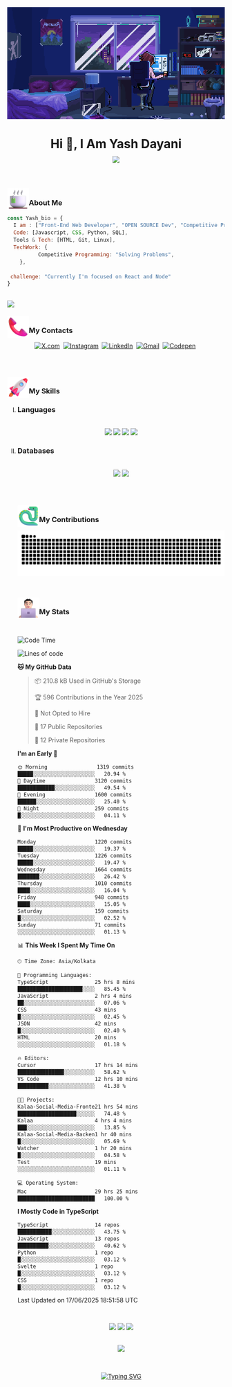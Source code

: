 <img align='center' src="header.gif" >

<div align="center">
    <h1>Hi 👋, I Am Yash Dayani <br> <img src="https://komarev.com/ghpvc/?username=YashDayani&color=F8BAAA&style=flat"></h1><br>
</div>

<br>
        
<img align='left' src="https://github.com/Ayon-SSP/Ayon-SSP/blob/main/Profile2/cofi.png" width="50">
<h3>About Me</h3>

```javascript
const Yash_bio = {
  I am : ["Front-End Web Developer", "OPEN SOURCE Dev", "Competitive Programming"],
  Code: [Javascript, CSS, Python, SQL],
  Tools & Tech: [HTML, Git, Linux],
  TechWork: {
          Competitive Programming: "Solving Problems",
    },

 challenge: "Currently I'm focused on React and Node"
}
```

<br/>
 <img src="https://github-profile-trophy.vercel.app/?username=yashdayani&column=8&margin-w=20&margin-h=20">
<br/>
<br/>

<img align='left' src="Telephone.png" width="50">
<h3>My Contacts</h3>
<div align="center"> 
    <a href="https://twitter.com/yash_dayani"><img src="https://img.shields.io/badge/X-%23000000.svg?style=for-the-badge&logo=X&logoColor=white" alt="X.com" /></a>&nbsp;
    <a href="https://instagram.com/yash.dayani"><img src="https://img.shields.io/badge/instagram-%23E4405F.svg?&style=for-the-badge&logo=instagram&logoColor=white" alt="Instagram" /></a>&nbsp;
    <a href="https://www.linkedin.com/in/yashday/"><img src="https://img.shields.io/badge/linkedin-%230077B5.svg?&style=for-the-badge&logo=linkedin&logoColor=white" alt="LinkedIn" /></a>&nbsp;
    <a href="mailto:yashdayani0@gmail.com?cc=yash4work+viaGithub@proton.me&subject=Hello%20Yash!"><img src="https://img.shields.io/badge/gmail-%23D14836.svg?&style=for-the-badge&logo=gmail&logoColor=white" alt="Gmail"/></a>&nbsp;
    <a href="https://codepen.io/YashDayani/pens/public"><img src="https://img.shields.io/badge/Codepen-000000?style=for-the-badge&logo=codepen&logoColor=white" alt="Codepen" /></a>&nbsp;
</div>

<br/>
<h2></h2>
<br/>

<img align='left' src="Rocket.png" width="50">
<h3>My Skills</h3>
<ol type="I">
    <li><h3>Languages</h3> <br>
        <!-- Languages -->
        <div align="center"> 
            <img src="https://img.shields.io/badge/html5-%23E34F26.svg?style=for-the-badge&logo=html5&logoColor=white&color=F4470B">
            <img src="https://img.shields.io/badge/css3-%231572B6.svg?style=for-the-badge&logo=css3&logoColor=white&color=2862E9">
            <img src="https://img.shields.io/badge/javascript-%23323330.svg?style=for-the-badge&logo=javascript&logoColor=%23F7DF1E">
            <img src="https://img.shields.io/badge/python-3670A0?style=for-the-badge&logo=python&logoColor=ffdd54&color=4886B7">
        </div>
    </li>
    <li><h3>Databases</h3> <br>
        <!-- Database -->
        <div align="center">
            <img src="https://img.shields.io/badge/sqlite-%2307405e.svg?style=for-the-badge&logo=sqlite&logoColor=white">
            <img src="https://img.shields.io/badge/mysql-4479A1.svg?style=for-the-badge&logo=mysql&logoColor=white">
        </div> 
<!-- Frameworks -->
<!-- Tools -->
<!-- OS <img src=""> -->

<br/>
<h2></h2>
<br/>

<img align='left' src="Snake.png" width="50">
<h3>My Contributions</h3>
<img alt="snake eating my contributions" src="https://raw.githubusercontent.com/yashdayani/yashdayani/output/github-contribution-grid-snake.svg">

<br/>
<h2></h2>
<br/>

<img align='left' src="Stats.png" width="50">
<h3>My Stats</h3>
<br>

<!--START_SECTION:waka-->
![Code Time](http://img.shields.io/badge/Code%20Time-749%20hrs%2019%20mins-blue)

![Lines of code](https://img.shields.io/badge/From%20Hello%20World%20I%27ve%20Written-2.9%20million%20lines%20of%20code-blue)

**🐱 My GitHub Data** 

> 📦 210.8 kB Used in GitHub's Storage 
 > 
> 🏆 596 Contributions in the Year 2025
 > 
> 🚫 Not Opted to Hire
 > 
> 📜 17 Public Repositories 
 > 
> 🔑 12 Private Repositories 
 > 
**I'm an Early 🐤** 

```text
🌞 Morning                1319 commits        █████░░░░░░░░░░░░░░░░░░░░   20.94 % 
🌆 Daytime                3120 commits        ████████████░░░░░░░░░░░░░   49.54 % 
🌃 Evening                1600 commits        ██████░░░░░░░░░░░░░░░░░░░   25.40 % 
🌙 Night                  259 commits         █░░░░░░░░░░░░░░░░░░░░░░░░   04.11 % 
```
📅 **I'm Most Productive on Wednesday** 

```text
Monday                   1220 commits        █████░░░░░░░░░░░░░░░░░░░░   19.37 % 
Tuesday                  1226 commits        █████░░░░░░░░░░░░░░░░░░░░   19.47 % 
Wednesday                1664 commits        ███████░░░░░░░░░░░░░░░░░░   26.42 % 
Thursday                 1010 commits        ████░░░░░░░░░░░░░░░░░░░░░   16.04 % 
Friday                   948 commits         ████░░░░░░░░░░░░░░░░░░░░░   15.05 % 
Saturday                 159 commits         █░░░░░░░░░░░░░░░░░░░░░░░░   02.52 % 
Sunday                   71 commits          ░░░░░░░░░░░░░░░░░░░░░░░░░   01.13 % 
```


📊 **This Week I Spent My Time On** 

```text
🕑︎ Time Zone: Asia/Kolkata

💬 Programming Languages: 
TypeScript               25 hrs 8 mins       █████████████████████░░░░   85.45 % 
JavaScript               2 hrs 4 mins        ██░░░░░░░░░░░░░░░░░░░░░░░   07.06 % 
CSS                      43 mins             █░░░░░░░░░░░░░░░░░░░░░░░░   02.45 % 
JSON                     42 mins             █░░░░░░░░░░░░░░░░░░░░░░░░   02.40 % 
HTML                     20 mins             ░░░░░░░░░░░░░░░░░░░░░░░░░   01.18 % 

🔥 Editors: 
Cursor                   17 hrs 14 mins      ███████████████░░░░░░░░░░   58.62 % 
VS Code                  12 hrs 10 mins      ██████████░░░░░░░░░░░░░░░   41.38 % 

🐱‍💻 Projects: 
Kalaa-Social-Media-Fronte21 hrs 54 mins      ███████████████████░░░░░░   74.48 % 
Kalaa                    4 hrs 4 mins        ███░░░░░░░░░░░░░░░░░░░░░░   13.85 % 
Kalaa-Social-Media-Backen1 hr 40 mins        █░░░░░░░░░░░░░░░░░░░░░░░░   05.69 % 
Watcher                  1 hr 20 mins        █░░░░░░░░░░░░░░░░░░░░░░░░   04.58 % 
Test                     19 mins             ░░░░░░░░░░░░░░░░░░░░░░░░░   01.11 % 

💻 Operating System: 
Mac                      29 hrs 25 mins      █████████████████████████   100.00 % 
```

**I Mostly Code in TypeScript** 

```text
TypeScript               14 repos            ███████████░░░░░░░░░░░░░░   43.75 % 
JavaScript               13 repos            ██████████░░░░░░░░░░░░░░░   40.62 % 
Python                   1 repo              █░░░░░░░░░░░░░░░░░░░░░░░░   03.12 % 
Svelte                   1 repo              █░░░░░░░░░░░░░░░░░░░░░░░░   03.12 % 
CSS                      1 repo              █░░░░░░░░░░░░░░░░░░░░░░░░   03.12 % 
```




 Last Updated on 17/06/2025 18:51:58 UTC
<!--END_SECTION:waka-->

<br>

<div align=center>
  <p align="center">
  <img height="50%" width="auto" src ="https://github-readme-stats.vercel.app/api?username=yashdayani&show_icons=true&count_private=true&theme=swift&hide_border=true&hide=issues,contribs&bg_color=00000000">
  <img height="50%" width="auto" src ="https://github-readme-stats.vercel.app/api/top-langs/?username=yashdayani&layout=compact&hide_border=true&theme=swift&bg_color=00000000&langs_count=6">
  <img src ="https://github-readme-streak-stats.herokuapp.com?user=yashdayani&theme=swift&hide_border=true&background=FFFFFF00">
  <br>
  <br>

<!-- <p align="center">
  <img align="left" src ="https://github-readme-stats.vercel.app/api/pin/?username=yashdayani&repo=Netflix-Clone">
  <img align="right" src ="https://github-readme-stats.vercel.app/api/pin/?username=yashdayani&repo=Netflix-Clone">
</p> -->

<a href="#" align='left'><img src="https://raw.githubusercontent.com/Tarikul-Islam-Anik/Animated-Fluent-Emojis/master/Emojis/Hand%20gestures/Backhand%20Index%20Pointing%20Up%20Light%20Skin%20Tone.png" width="50"></a>

<br>

<a href="#" align='left'><img src="https://readme-typing-svg.demolab.com?font=Roboto&weight=700&size=20&duration=1500&pause=3000&color=1F2328&center=true&vCenter=true&random=false&width=435&lines=‎‎‎‎‎SCROLL+TO+TOP" alt="Typing SVG" /></a>
